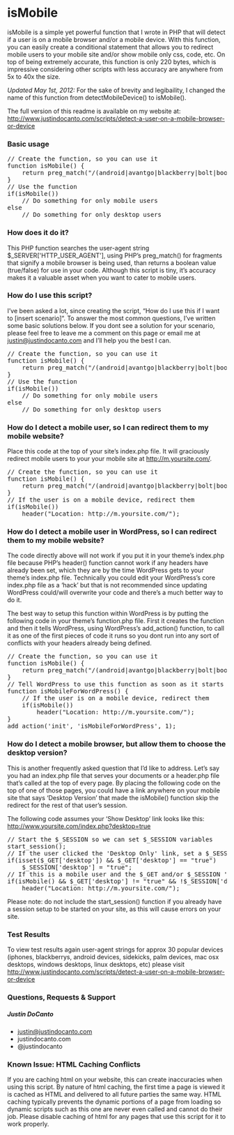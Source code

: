 # isMobile

isMobile is a simple yet powerful function that I wrote in PHP that will detect if a user is on a mobile browser and/or a mobile device. With this function, you can easily create a conditional statement that allows you to redirect mobile users to your mobile site and/or show mobile only css, code, etc. On top of being extremely accurate, this function is only 220 bytes, which is impressive considering other scripts with less accuracy are anywhere from 5x to 40x the size.

*Updated May 1st, 2012:* For the sake of brevity and legibaility, I changed the name of this function from detectMobileDevice() to isMobile().

The full version of this readme is available on my website at: http://www.justindocanto.com/scripts/detect-a-user-on-a-mobile-browser-or-device

### Basic usage

<pre>
// Create the function, so you can use it
function isMobile() {
    return preg_match("/(android|avantgo|blackberry|bolt|boost|cricket|docomo|fone|hiptop|mini|mobi|palm|phone|pie|tablet|up\.browser|up\.link|webos|wos)/i", $_SERVER["HTTP_USER_AGENT"]);
}
// Use the function
if(isMobile())
    // Do something for only mobile users
else
    // Do something for only desktop users
</pre>

### How does it do it?

This PHP function searches the user-agent string $_SERVER['HTTP_USER_AGENT'], using PHP’s preg_match() for fragments that signify a mobile browser is being used, than returns a boolean value (true/false) for use in your code. Although this script is tiny, it’s accuracy makes it a valuable asset when you want to cater to mobile users.

### How do I use this script?

I’ve been asked a lot, since creating the script, “How do I use this if I want to [insert scenario]“. To answer the most common questions, I’ve written some basic solutions below. If you dont see a solution for your scenario, please feel free to leave me a comment on this page or email me at justin@justindocanto.com and I’ll help you the best I can.

<pre>
// Create the function, so you can use it
function isMobile() {
    return preg_match("/(android|avantgo|blackberry|bolt|boost|cricket|docomo|fone|hiptop|mini|mobi|palm|phone|pie|tablet|up\.browser|up\.link|webos|wos)/i", $_SERVER["HTTP_USER_AGENT"]);
}
// Use the function
if(isMobile())
    // Do something for only mobile users
else
    // Do something for only desktop users
</pre>

### How do I detect a mobile user, so I can redirect them to my mobile website?

Place this code at the top of your site’s index.php file. It will graciously redirect mobile users to your your mobile site at http://m.yoursite.com/.

<pre>
// Create the function, so you can use it
function isMobile() {
    return preg_match("/(android|avantgo|blackberry|bolt|boost|cricket|docomo|fone|hiptop|mini|mobi|palm|phone|pie|tablet|up\.browser|up\.link|webos|wos)/i", $_SERVER["HTTP_USER_AGENT"]);
}
// If the user is on a mobile device, redirect them
if(isMobile())
    header("Location: http://m.yoursite.com/");
</pre>

### How do I detect a mobile user in WordPress, so I can redirect them to my mobile website?

The code directly above will not work if you put it in your theme’s index.php file because PHP’s header() function cannot work if any headers have already been set, which they are by the time WordPress gets to your theme’s index.php file. Technically you could edit your WordPress’s core index.php file as a ‘hack’ but that is not recommended since updating WordPress could/will overwrite your code and there’s a much better way to do it.

The best way to setup this function within WordPress is by putting the following code in your theme’s function.php file. First it creates the function and then it tells WordPress, using WordPress’s add_action() function, to call it as one of the first pieces of code it runs so you dont run into any sort of conflicts with your headers already being defined.

<pre>
// Create the function, so you can use it
function isMobile() {
    return preg_match("/(android|avantgo|blackberry|bolt|boost|cricket|docomo|fone|hiptop|mini|mobi|palm|phone|pie|tablet|up\.browser|up\.link|webos|wos)/i", $_SERVER["HTTP_USER_AGENT"]);
}
// Tell WordPress to use this function as soon as it starts
function isMobileForWordPress() {
    // If the user is on a mobile device, redirect them
    if(isMobile())
        header("Location: http://m.yoursite.com/");
}
add_action('init', 'isMobileForWordPress', 1);
</pre>

### How do I detect a mobile browser, but allow them to choose the desktop version?

This is another frequently asked question that I’d like to address. Let’s say you had an index.php file that serves your documents or a header.php file that’s called at the top of every page. By placing the following code on the top of one of those pages, you could have a link anywhere on your mobile site that says ‘Desktop Version’ that made the isMobile() function skip the redirect for the rest of that user’s session.

The following code assumes your ‘Show Desktop’ link looks like this: http://www.yoursite.com/index.php?desktop=true

<pre>
// Start the $_SESSION so we can set $_SESSION variables
start_session();
// If the user clicked the 'Desktop Only' link, set a $_SESSION variable
if(isset($_GET['desktop']) && $_GET['desktop'] == "true")
    $_SESSION['desktop'] = "true";
// If this is a mobile user and the $_GET and/or $_SESSION 'desktop' variables aren't set to true, redirect this user
if(isMobile() && $_GET['desktop'] != "true" && !$_SESSION['desktop'] != "true")
    header("Location: http://m.yoursite.com/");
</pre>

Please note: do not include the start_session() function if you already have a session setup to be started on your site, as this will cause errors on your site.

### Test Results

To view test results again user-agent strings for approx 30 popular devices (iphones, blackberrys, android devices, sidekicks, palm devices, mac osx desktops, windows desktops, linux desktops, etc) please visit http://www.justindocanto.com/scripts/detect-a-user-on-a-mobile-browser-or-device

### Questions, Requests & Support
##### Justin DoCanto
* justin@justindocanto.com
* justindocanto.com
* @justindocanto

### Known Issue: HTML Caching Conflicts

If you are caching html on your website, this can create inaccuracies when using this script. By nature of html caching, the first time a page is viewed it is cached as HTML and delivered to all future parties the same way. HTML caching typically prevents the dynamic portions of a page from loading so dynamic scripts such as this one are never even called and cannot do their job. Please disable caching of html for any pages that use this script for it to work properly.